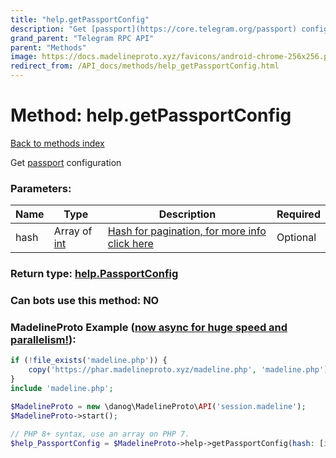 ```yaml
---
title: "help.getPassportConfig"
description: "Get [passport](https://core.telegram.org/passport) configuration"
grand_parent: "Telegram RPC API"
parent: "Methods"
image: https://docs.madelineproto.xyz/favicons/android-chrome-256x256.png
redirect_from: /API_docs/methods/help_getPassportConfig.html
---
```

# Method: help.getPassportConfig
[Back to methods index](index.html)



Get [passport](https://core.telegram.org/passport) configuration

### Parameters:

| Name     |    Type       | Description | Required |
|----------|---------------|-------------|----------|
|hash|Array of [int](/API_docs/types/int.html) | [Hash for pagination, for more info click here](https://core.telegram.org/api/offsets#hash-generation) | Optional|


### Return type: [help.PassportConfig](/API_docs/types/help.PassportConfig.html)

### Can bots use this method: **NO**


### MadelineProto Example ([now async for huge speed and parallelism!](https://docs.madelineproto.xyz/docs/ASYNC.html)):


```php
if (!file_exists('madeline.php')) {
    copy('https://phar.madelineproto.xyz/madeline.php', 'madeline.php');
}
include 'madeline.php';

$MadelineProto = new \danog\MadelineProto\API('session.madeline');
$MadelineProto->start();

// PHP 8+ syntax, use an array on PHP 7.
$help_PassportConfig = $MadelineProto->help->getPassportConfig(hash: [int, int], );
```

